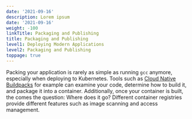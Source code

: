```yaml
---
date: '2021-09-16'
description: Lorem ipsum
date: '2021-09-16'
weight: -100
linkTitle: Packaging and Publishing
title: Packaging and Publishing
level1: Deploying Modern Applications
level2: Packaging and Publishing
toppage: true
---
```


Packing your application is rarely as simple as running `gcc` anymore, especially when deploying to Kubernetes. Tools such as [Cloud Native Buildpacks](/guides/cnb-what-is/) for example can examine your code, determine how to build it, and package it into a container. Additionally, once your container is built, the comes the question: Where does it go? Different container registries provide different features such as image scanning and access management.